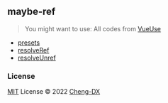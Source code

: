 ## maybe-ref
> You might want to use:
> All codes from [VueUse](https://github.com/vueuse/vueuse)

<!-- FUNCTIONS START -->
- [presets](src/presets/index.md)
- [resolveRef](src/resolve-ref/index.md)
- [resolveUnref](src/resolve-unref/index.md)
<!-- FUNCTIONS END -->

### License
[MIT](../../LICENSE) License © 2022 [Cheng-DX](https://github.com/Cheng-DX)